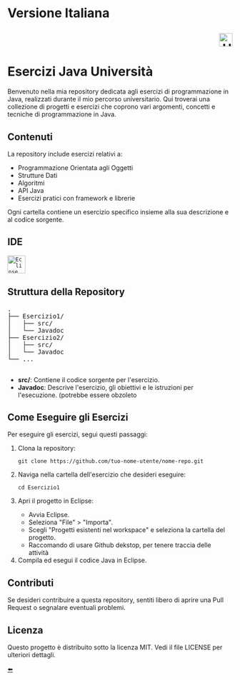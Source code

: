    <h1 id="italianVersion">Versione Italiana
         <p align="right">
          <a href="./README_English.md/">
               <img src="https://www.pikpng.com/pngl/m/85-850967_welcome-in-saint-brieuc-bay-clipart.png" alt="UK flag" height="30" width="30">
          </a>
      </p>
   </h1>
    <h1>Esercizi Java Università</h1>
    <p>Benvenuto nella mia repository dedicata agli esercizi di programmazione in Java, realizzati durante il mio percorso universitario. Qui troverai una collezione di progetti e esercizi che coprono vari argomenti, concetti e tecniche di programmazione in Java.</p>
    <h2>Contenuti</h2>
    <p>La repository include esercizi relativi a:</p>
    <ul>
        <li>Programmazione Orientata agli Oggetti</li>
        <li>Strutture Dati</li>
        <li>Algoritmi</li>
        <li>API Java</li>
        <li>Esercizi pratici con framework e librerie</li>
    </ul>
    <p>Ogni cartella contiene un esercizio specifico insieme alla sua descrizione e al codice sorgente.</p>
    <h2>IDE</h2>
    <code><img alt="Eclipse" width="40px" src="https://cdn.freebiesupply.com/logos/large/2x/eclipse-11-logo-png-transparent.png"/></code>
    <h2>Struttura della Repository</h2>
    <pre>.
├── Esercizio1/
│   ├── src/
│   └── Javadoc
├── Esercizio2/
│   ├── src/
│   └── Javadoc
└── ...
    </pre>
    <ul>
        <li><strong>src/</strong>: Contiene il codice sorgente per l'esercizio.</li>
        <li><strong>Javadoc</strong>: Descrive l'esercizio, gli obiettivi e le istruzioni per l'esecuzione. (potrebbe essere obzoleto</li>
    </ul>
    <h2>Come Eseguire gli Esercizi</h2>
    <p>Per eseguire gli esercizi, segui questi passaggi:</p>
    <ol>
        <li>Clona la repository:</li>
        <pre><code>git clone https://github.com/tuo-nome-utente/nome-repo.git</code></pre>
        <li>Naviga nella cartella dell'esercizio che desideri eseguire:</li>
        <pre><code>cd Esercizio1</code></pre>
        <li>Apri il progetto in Eclipse:</li>
        <ul>
            <li>Avvia Eclipse.</li>
            <li>Seleziona "File" &gt; "Importa".</li>
            <li>Scegli "Progetti esistenti nel workspace" e seleziona la cartella del progetto.</li>
            <li>Raccomando di usare Github dekstop, per tenere traccia delle attività</li>
        </ul>
        <li>Compila ed esegui il codice Java in Eclipse.</li>
    </ol>
    <h2>Contributi</h2>
    <p>Se desideri contribuire a questa repository, sentiti libero di aprire una Pull Request o segnalare eventuali problemi.</p>
    <h2>Licenza</h2>
    <p>Questo progetto è distribuito sotto la licenza MIT. Vedi il file LICENSE per ulteriori dettagli.</p>
    <a href="../" >⬅️</a>
    
